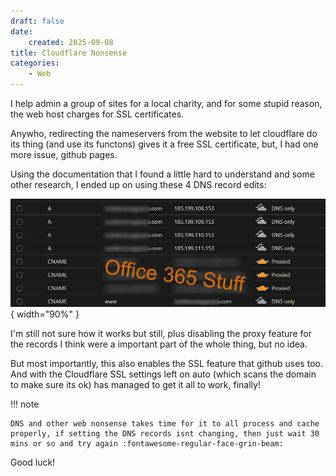 ```yaml
---
draft: false
date: 
    created: 2025-09-08
title: Cloudflare Nonsense
categories:
    - Web
---
```


I help admin a group of sites for a local charity, and for some stupid reason, the web host charges for SSL certificates.

Anywho, redirecting the nameservers from the website to let cloudflare do its thing (and use its functons) gives it a free SSL certificate, but, I had one more issue, github pages.

Using the documentation that I found a little hard to understand and some other research, I ended up on using these 4 DNS record edits:

![Preview](images/cloudflare.jpg){ width="90%" }

I'm still not sure how it works but still, plus disabling the proxy feature for the records I think were a important part of the whole thing, but no idea.

But most importantly, this also enables the SSL feature that github uses too. And with the Cloudflare SSL settings left on auto (which scans the domain to make sure its ok) has managed to get it all to work, finally!

!!! note

    DNS and other web nonsense takes time for it to all process and cache properly, if setting the DNS records isnt changing, then just wait 30 mins or so and try again :fontawesome-regular-face-grin-beam:

Good luck!

